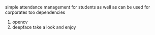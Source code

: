 simple attendance management for students as well as can be used for corporates too
dependencies 
  1. opencv
  2. deepface
take a look and enjoy 
